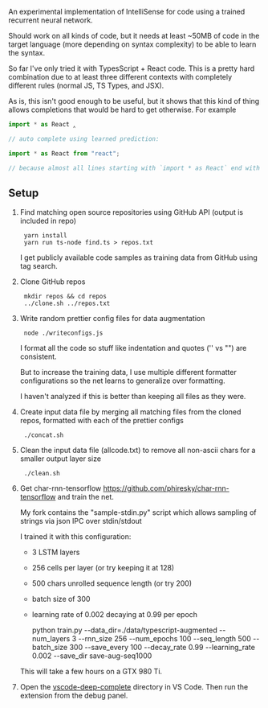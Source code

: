 
An experimental implementation of IntelliSense for code using a trained recurrent neural network.

Should work on all kinds of code, but it needs at least ~50MB of code in the target language (more depending on syntax complexity) to be able to learn the syntax.

So far I've only tried it with TypesScript + React code. This is a pretty hard combination due to at least three different contexts with completely different rules (normal JS, TS Types, and JSX).

As is, this isn't good enough to be useful, but it shows that this kind of thing allows completions that would be hard to get otherwise. For example

```ts
import * as React ‸

// auto complete using learned prediction:

import * as React from "react";

// because almost all lines starting with `import * as React` end with `from "react";`

```

## Setup

1. Find matching open source repositories using GitHub API (output is included in repo)

		yarn install
		yarn run ts-node find.ts > repos.txt
	
    I get publicly available code samples as training data from GitHub using tag search.
2. Clone GitHub repos

		mkdir repos && cd repos
		../clone.sh ../repos.txt
3. Write random prettier config files for data augmentation

		node ./writeconfigs.js

    I format all the code so stuff like indentation and quotes ('' vs "") are consistent.

    But to increase the training data, I use multiple different formatter configurations so the net learns to generalize over formatting.

    I haven't analyzed if this is better than keeping all files as they were.
4. Create input data file by merging all matching files from the cloned repos, formatted with each of the prettier configs
		
		./concat.sh
5. Clean the input data file (allcode.txt) to remove all non-ascii chars for a smaller output layer size 
		
		./clean.sh
6. Get char-rnn-tensorflow https://github.com/phiresky/char-rnn-tensorflow and train the net.

    My fork contains the "sample-stdin.py" script which allows sampling of strings via json IPC over stdin/stdout

    I trained it with this configuration:

    * 3 LSTM layers
    * 256 cells per layer (or try keeping it at 128)
    * 500 chars unrolled sequence length (or try 200)
    * batch size of 300
    * learning rate of 0.002 decaying at 0.99 per epoch


		python train.py --data_dir=./data/typescript-augmented --num_layers 3 --rnn_size 256 --num_epochs 100 --seq_length 500 --batch_size 300 --save_every 100 --decay_rate 0.99 --learning_rate 0.002 --save_dir save-aug-seq1000

    This will take a few hours on a GTX 980 Ti.

7. Open the [vscode-deep-complete](vscode-deep-complete/) directory in VS Code. Then run the extension from the debug panel.



